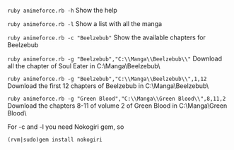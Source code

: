 `ruby animeforce.rb -h` Show the help

`ruby animeforce.rb -l` Show a list with all the manga

`ruby animeforce.rb -c "Beelzebub"` Show the available chapters for Beelzebub

`ruby animeforce.rb -g "Beelzebub","C:\\Manga\\Beelzebub\\"` Download all the chapter of Soul Eater in C:\Manga\Beelzebub\

`ruby animeforce.rb -g "Beelzebub","C:\\Manga\\Beelzebub\\",1,12` Download the first 12 chapters of Beelzebub in C:\Manga\Beelzebub\

`ruby animeforce.rb -g "Green Blood","C:\\Manga\\Green Blood\\",8,11,2` Download the chapters 8-11 of volume 2 of Green Blood in C:\Manga\Green Blood\

For -c and -l you need Nokogiri gem, so

`(rvm|sudo)gem install nokogiri`
